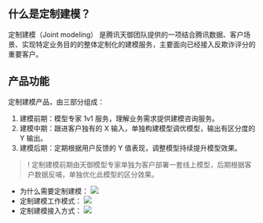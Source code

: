 ## 什么是定制建模？
定制建模（Joint modeling） 是腾讯天御团队提供的一项结合腾讯数据、客户场景、实现特定业务目的的整体定制化的建模服务，主要面向已经接入反欺诈评分的重要客户。

## 产品功能
定制建模产品，由三部分组成：
1. 建模前期：模型专家 1v1 服务，理解业务需求提供建模咨询服务。
2. 建模中期：跟进客户独有的 X 输入，单独构建模型调优模型，输出有区分度的 Y 输出。
3. 建模后期：定期根据用户反馈的 Y 值表现，调整模型持续提升模型效果。

>! 定制建模前期由天御模型专家单独为客户部署一套线上模型，后期根据客户数据反哺，单独优化此模型的区分效果。

- 为什么需要定制建模：
![](https://main.qcloudimg.com/raw/be870be839afdf4db36b4dd0f25c97e7.png)
- 定制建模工作模式：
![](https://main.qcloudimg.com/raw/3036a60dc0a3c8c1b15157e34efa59d3.jpg)
- 定制建模接入方式：
![](https://main.qcloudimg.com/raw/e75871de59776d0184106c4c72777ee3.png)
 
 
 
